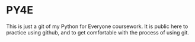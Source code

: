 # PY4E
This is just a git of my Python for Everyone coursework.
It is public here to practice using github,
and to get comfortable with the process of using git.
